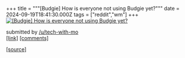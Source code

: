 +++
title = """[Budgie] How is everyone not using Budgie yet?"""
date = 2024-09-19T18:41:30.000Z
tags = ["reddit","wm"]
+++
[![[Budgie] How is everyone not using Budgie yet?](https://preview.redd.it/rn6j58lk9tpd1.png?width=640&crop=smart&auto=webp&s=6f8f02bc462d062dd33d5c13de24bd21311ecea8 "[Budgie] How is everyone not using Budgie yet?")](https://www.reddit.com/r/unixporn/comments/1fks9j9/budgie_how_is_everyone_not_using_budgie_yet/)

submitted by [/u/tech-with-mo](https://www.reddit.com/user/tech-with-mo)  
[\[link\]](https://i.redd.it/rn6j58lk9tpd1.png) [\[comments\]](https://www.reddit.com/r/unixporn/comments/1fks9j9/budgie_how_is_everyone_not_using_budgie_yet/)

[[source]](https://www.reddit.com/r/unixporn/comments/1fks9j9/budgie_how_is_everyone_not_using_budgie_yet/)
